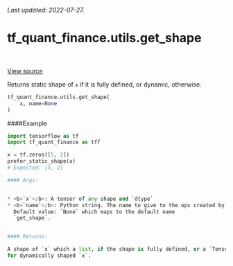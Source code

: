 <!--
This file is generated by a tool. Do not edit directly.
For open-source contributions the docs will be updated automatically.
-->

*Last updated: 2022-07-27.*

<div itemscope itemtype="http://developers.google.com/ReferenceObject">
<meta itemprop="name" content="tf_quant_finance.utils.get_shape" />
<meta itemprop="path" content="Stable" />
</div>

# tf_quant_finance.utils.get_shape

<!-- Insert buttons and diff -->

<table class="tfo-notebook-buttons tfo-api" align="left">
</table>

<a target="_blank" href="https://github.com/google/tf-quant-finance/blob/master/tf_quant_finance/utils/shape_utils.py">View source</a>



Returns static shape of `x` if it is fully defined, or dynamic, otherwise.

```python
tf_quant_finance.utils.get_shape(
    x, name=None
)
```



<!-- Placeholder for "Used in" -->

####Example
```python
import tensorflow as tf
import tf_quant_finance as tff

x = tf.zeros([5, 2])
prefer_static_shape(x)
# Expected: [5, 2]

#### Args:


* <b>`x`</b>: A tensor of any shape and `dtype`
* <b>`name`</b>: Python string. The name to give to the ops created by this function.
  Default value: `None` which maps to the default name
  `get_shape`.


#### Returns:

A shape of `x` which a list, if the shape is fully defined, or a `Tensor`
for dynamically shaped `x`.
